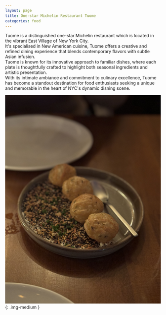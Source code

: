 ```yaml
---
layout: page
title: One-star Michelin Restaurant Tuome
categories: food
---
```


Tuome is a distinguished one-star Michelin restaurant which is located in the vibrant East Village of New York City.  
It's specialised in New American cuisine, Tuome offers a creative and refined dining experience that blends contemporary flavors with subtle Asian infusion.  
Tuome is known for its innovative approach to familiar dishes, where each plate is thoughtfully crafted to highlight both seasonal ingredients and artistic presentation.  
With its intimate ambiance and commitment to culinary excellence, Tuome has become a standout destination for food enthusiasts seeking a unique and memorable in the heart of NYC's dynamic disning scene.  

![appetiser_1](/images/tuome/appetiser_1.jpg){: .img-medium }
